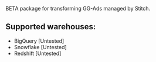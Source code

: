 BETA package for transforming GG-Ads managed by Stitch.

## Supported warehouses:
 - BigQuery [Untested]
 - Snowflake [Untested]
 - Redshift [Untested]
